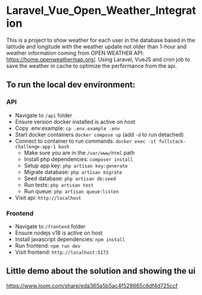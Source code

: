 # Laravel_Vue_Open_Weather_Integration

This is a project to show weather for each user in the database based in the latitude and longitude with the weather update not older than 1-hour and weather information coming from OPEN WEATHER API: https://home.openweathermap.org/. Using Laravel, VueJS and cron job to save the weather in cache to optimize the performance from the api. 

## To run the local dev environment:

### API
- Navigate to `/api` folder
- Ensure version docker installed is active on host
- Copy .env.example: `cp .env.example .env`
- Start docker containers `docker compose up` (add `-d` to run detached)
- Connect to container to run commands: `docker exec -it fullstack-challenge-app-1 bash`
  - Make sure you are in the `/var/www/html` path
  - Install php dependencies: `composer install`
  - Setup app key: `php artisan key:generate`
  - Migrate database: `php artisan migrate` 
  - Seed database: `php artisan db:seed`
  - Run tests: `php artisan test`
  - Run queue: `php artisan queue:listen`
- Visit api: `http://localhost`

### Frontend
- Navigate to `/frontend` folder
- Ensure nodejs v18 is active on host
- Install javascript dependencies: `npm install`
- Run frontend: `npm run dev`
- Visit frontend: `http://localhost:5173`


## Little demo about the solution and showing the ui

https://www.loom.com/share/eda365a5b5ac4f529865c8df4d725ccf
